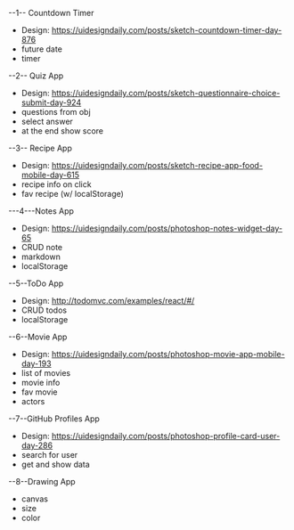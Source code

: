 --1-- Countdown Timer

- Design: https://uidesigndaily.com/posts/sketch-countdown-timer-day-876
- future date
- timer

--2-- Quiz App

- Design: https://uidesigndaily.com/posts/sketch-questionnaire-choice-submit-day-924
- questions from obj
- select answer
- at the end show score

--3-- Recipe App

- Design: https://uidesigndaily.com/posts/sketch-recipe-app-food-mobile-day-615
- recipe info on click
- fav recipe (w/ localStorage)

---4---Notes App
- Design: https://uidesigndaily.com/posts/photoshop-notes-widget-day-65
- CRUD note
- markdown
- localStorage

--5--ToDo App
- Design: http://todomvc.com/examples/react/#/
- CRUD todos
- localStorage

--6--Movie App
- Design: https://uidesigndaily.com/posts/photoshop-movie-app-mobile-day-193
- list of movies
- movie info
- fav movie
- actors

--7--GitHub Profiles App
- Design: https://uidesigndaily.com/posts/photoshop-profile-card-user-day-286
- search for user
- get and show data

--8--Drawing App
- canvas
- size
- color